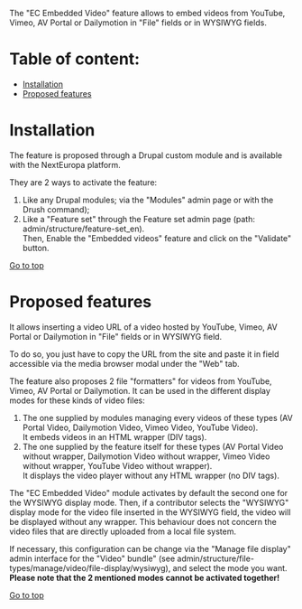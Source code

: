 The "EC Embedded Video" feature allows to embed videos from YouTube, Vimeo, AV Portal or Dailymotion in "File" fields or in WYSIWYG
fields.

Table of content:
=================
- [Installation](#installation)
- [Proposed features](#proposed-features)

# Installation

The feature is proposed through a Drupal custom module and is available with the NextEuropa platform.

They are 2 ways to activate the feature:
1. Like any Drupal modules; via the "Modules" admin page or with the Drush command);
2. Like a "Feature set" through the Feature set admin page (path: admin/structure/feature-set_en).<br />
Then, Enable the "Embedded videos" feature and click on the "Validate" button.

[Go to top](#table-of-content)

# Proposed features

It allows inserting a video URL of a video hosted by YouTube, Vimeo, AV Portal or Dailymotion in "File" fields or 
in WYSIWYG field.

To do so, you just have to copy the URL from the site and paste it in field accessible via the media browser modal under 
the "Web" tab.

The feature also proposes 2 file "formatters" for videos from YouTube, Vimeo, AV Portal or Dailymotion. It can be used in 
the different display modes for these kinds of video files:
1. The one supplied by modules managing every videos of these types (AV Portal Video, Dailymotion Video,  Vimeo Video, YouTube Video).<br />
It embeds videos in an HTML wrapper (DIV tags).
2. The one supplied by the feature itself for these types (AV Portal Video without wrapper, Dailymotion Video without wrapper, 
Vimeo Video without wrapper, YouTube Video without wrapper).<br />
It displays the video player without any HTML wrapper (no DIV tags).

The "EC Embedded Video" module activates by default the second one for the WYSIWYG display mode.
Then, if a contributor selects the "WYSIWYG" display mode for the video file inserted in the WYSIWYG field, the video will be 
displayed without any wrapper.
This behaviour does not concern the video files that are directly uploaded from a local file system.

If necessary, this configuration can be change via the "Manage file display" admin interface for the "Video" bundle"
(see admin/structure/file-types/manage/video/file-display/wysiwyg), and select the mode you want.
**Please note that the 2 mentioned modes cannot be activated together!**

[Go to top](#table-of-content)
